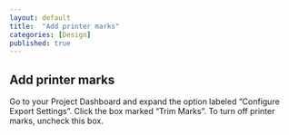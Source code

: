 ```yaml
---
layout: default
title:  "Add printer marks"
categories: [Design]
published: true
---
```


<section data-type="chapter" class="hsecchapter" data-hederis-type="hsecchapter" id="p0AyHMFep"><h1 data-hederis-type="hblkchaptitle" class="hblkchaptitle" id="poO6GhHKd">Add printer marks</h1>
    <p class="hblkp" data-hederis-type="hblkp" id="pSfTC1Ed1">Go to your Project Dashboard and expand the option labeled &#8220;Configure Export Settings&#8221;. Click the box marked &#8220;Trim Marks&#8221;. To turn off printer marks, uncheck this box.</p>
    </section>
    